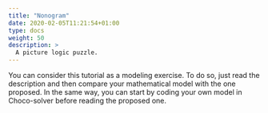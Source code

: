 ```yaml
---
title: "Nonogram"
date: 2020-02-05T11:21:54+01:00
type: docs
weight: 50
description: >
  A picture logic puzzle.
---
```


You can consider this tutorial as a modeling exercise. To do so, just read the description and then compare your mathematical model with the one proposed. In the same way, you can start by coding your own model in Choco-solver before reading the proposed one.